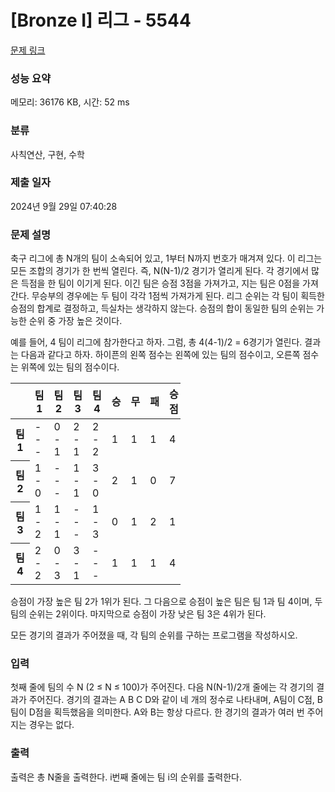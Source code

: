 # [Bronze I] 리그 - 5544 

[문제 링크](https://www.acmicpc.net/problem/5544) 

### 성능 요약

메모리: 36176 KB, 시간: 52 ms

### 분류

사칙연산, 구현, 수학

### 제출 일자

2024년 9월 29일 07:40:28

### 문제 설명

<p>축구 리그에 총 N개의 팀이 소속되어 있고, 1부터 N까지 번호가 매겨져 있다. 이 리그는 모든 조합의 경기가 한 번씩 열린다. 즉, N(N-1)/2 경기가 열리게 된다. 각 경기에서 많은 득점을 한 팀이 이기게 된다. 이긴 팀은 승점 3점을 가져가고, 지는 팀은 0점을 가져간다. 무승부의 경우에는 두 팀이 각각 1점씩 가져가게 된다. 리그 순위는 각 팀이 획득한 승점의 합계로 결정하고, 득실차는 생각하지 않는다. 승점의 합이 동일한 팀의 순위는 가능한 순위 중 가장 높은 것이다.</p>

<p>예를 들어, 4 팀이 리그에 참가한다고 하자. 그럼, 총 4(4-1)/2 = 6경기가 열린다. 결과는 다음과 같다고 하자. 하이픈의 왼쪽 점수는 왼쪽에 있는 팀의 점수이고, 오른쪽 점수는 위쪽에 있는 팀의 점수이다.</p>

<table class="table table-bordered" style="width:54%">
	<thead>
		<tr>
			<th style="width:6%"> </th>
			<th style="width:6%">팀 1</th>
			<th style="width:6%">팀 2</th>
			<th style="width:6%">팀 3</th>
			<th style="width:6%">팀 4</th>
			<th style="width:6%">승</th>
			<th style="width:6%">무</th>
			<th style="width:6%">패</th>
			<th style="width:6%">승점</th>
		</tr>
	</thead>
	<tbody>
		<tr>
			<th>팀 1</th>
			<td>---</td>
			<td>0 - 1</td>
			<td>2 - 1</td>
			<td>2 - 2</td>
			<td>1</td>
			<td>1</td>
			<td>1</td>
			<td>4</td>
		</tr>
		<tr>
			<th>팀 2</th>
			<td>1 - 0</td>
			<td>---</td>
			<td>1 - 1</td>
			<td>3 - 0</td>
			<td>2</td>
			<td>1</td>
			<td>0</td>
			<td>7</td>
		</tr>
		<tr>
			<th>팀 3</th>
			<td>1 - 2</td>
			<td>1 - 1</td>
			<td>---</td>
			<td>1 - 3</td>
			<td>0</td>
			<td>1</td>
			<td>2</td>
			<td>1</td>
		</tr>
		<tr>
			<th>팀 4</th>
			<td>2 - 2</td>
			<td>0 - 3</td>
			<td>3 - 1</td>
			<td>---</td>
			<td>1</td>
			<td>1</td>
			<td>1</td>
			<td>4</td>
		</tr>
	</tbody>
</table>

<p>승점이 가장 높은 팀 2가 1위가 된다. 그 다음으로 승점이 높은 팀은 팀 1과 팀 4이며, 두 팀의 순위는 2위이다. 마지막으로 승점이 가장 낮은 팀 3은 4위가 된다.</p>

<p>모든 경기의 결과가 주어졌을 때, 각 팀의 순위를 구하는 프로그램을 작성하시오.</p>

### 입력 

 <p>첫째 줄에 팀의 수 N (2 ≤ N ≤ 100)가 주어진다. 다음 N(N-1)/2개 줄에는 각 경기의 결과가 주어진다. 경기의 결과는 A B C D와 같이 네 개의 정수로 나타내며, A팀이 C점, B팀이 D점을 획득했음을 의미한다. A와 B는 항상 다르다. 한 경기의 결과가 여러 번 주어지는 경우는 없다.</p>

### 출력 

 <p>출력은 총 N줄을 출력한다. i번째 줄에는 팀 i의 순위를 출력한다.</p>

